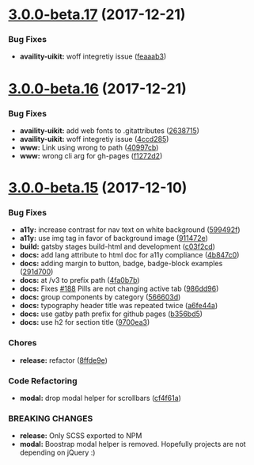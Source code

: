 <a name="3.0.0-beta.17"></a>
# [3.0.0-beta.17](https://github.com/Availity/availity-uikit/compare/v3.0.0-beta.16...v3.0.0-beta.17) (2017-12-21)


### Bug Fixes

* **availity-uikit:** woff integretiy issue ([feaaab3](https://github.com/Availity/availity-uikit/commit/feaaab3))



<a name="3.0.0-beta.16"></a>
# [3.0.0-beta.16](https://github.com/Availity/availity-uikit/compare/v3.0.0-beta.15...v3.0.0-beta.16) (2017-12-21)


### Bug Fixes

* **availity-uikit:** add web fonts to .gitattributes ([2638715](https://github.com/Availity/availity-uikit/commit/2638715))
* **availity-uikit:** woff integretiy issue ([4ccd285](https://github.com/Availity/availity-uikit/commit/4ccd285))
* **www:** Link using wrong to path ([40997cb](https://github.com/Availity/availity-uikit/commit/40997cb))
* **www:** wrong cli arg for gh-pages ([f1272d2](https://github.com/Availity/availity-uikit/commit/f1272d2))



<a name="3.0.0-beta.15"></a>
# [3.0.0-beta.15](https://github.com/Availity/availity-uikit/compare/v3.0.0-beta.14...v3.0.0-beta.15) (2017-12-10)


### Bug Fixes

* **a11y:** increase contrast for nav text on white background ([599492f](https://github.com/Availity/availity-uikit/commit/599492f))
* **a11y:** use img tag in favor of background image ([911472e](https://github.com/Availity/availity-uikit/commit/911472e))
* **build:** gatsby stages build-html and development ([c03f2cd](https://github.com/Availity/availity-uikit/commit/c03f2cd))
* **docs:** add lang attribute to html doc for a11y compliance ([4b847c0](https://github.com/Availity/availity-uikit/commit/4b847c0))
* **docs:** adding margin to button, badge, badge-block examples ([291d700](https://github.com/Availity/availity-uikit/commit/291d700))
* **docs:** at /v3 to prefix path ([4fa0b7b](https://github.com/Availity/availity-uikit/commit/4fa0b7b))
* **docs:** Fixes [#188](https://github.com/Availity/availity-uikit/issues/188) Pills are not changing active tab ([986dd96](https://github.com/Availity/availity-uikit/commit/986dd96))
* **docs:** group components by category ([566603d](https://github.com/Availity/availity-uikit/commit/566603d))
* **docs:** typography  header title was repeated twice ([a6fe44a](https://github.com/Availity/availity-uikit/commit/a6fe44a))
* **docs:** use gatby path prefix for github pages ([b356bd5](https://github.com/Availity/availity-uikit/commit/b356bd5))
* **docs:** use h2 for section title ([9700ea3](https://github.com/Availity/availity-uikit/commit/9700ea3))


### Chores

* **release:** refactor ([8ffde9e](https://github.com/Availity/availity-uikit/commit/8ffde9e))


### Code Refactoring

* **modal:** drop modal helper for scrollbars ([cf4f61a](https://github.com/Availity/availity-uikit/commit/cf4f61a))


### BREAKING CHANGES

* **release:** Only SCSS exported to NPM
* **modal:** Boostrap modal helper is removed. Hopefully projects are not depending on jQuery :)



